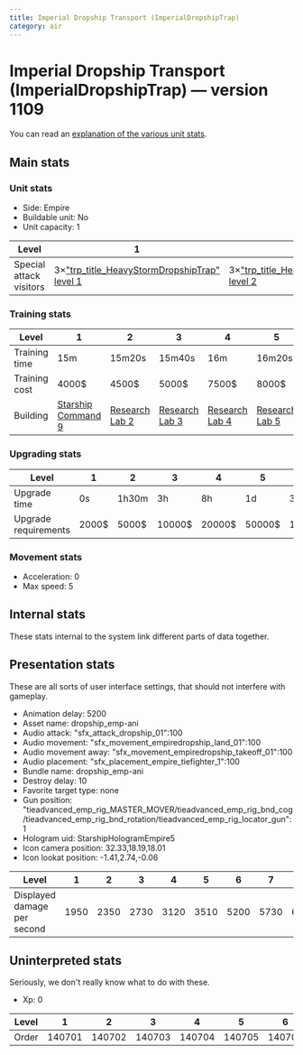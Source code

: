 ```yaml
---
title: Imperial Dropship Transport (ImperialDropshipTrap)
category: air
---
```


# Imperial Dropship Transport (ImperialDropshipTrap) — version 1109

You can read an [explanation  of the various unit stats](unitexplained.md).

## Main stats

### Unit stats

  * Side: Empire
  * Buildable unit: No
  * Unit capacity: 1

|Level                  |1                                                                          |2                                                                          |3                                                                          |4                                                                          |5                                                                          |6                                                                          |7                                                                          |8                                                                          |9                                                                          |10                                                                          |
|-----------------------|---------------------------------------------------------------------------|---------------------------------------------------------------------------|---------------------------------------------------------------------------|---------------------------------------------------------------------------|---------------------------------------------------------------------------|---------------------------------------------------------------------------|---------------------------------------------------------------------------|---------------------------------------------------------------------------|---------------------------------------------------------------------------|----------------------------------------------------------------------------|
|Special attack visitors|3×["trp_title_HeavyStormDropshipTrap" level 1](HeavyStormDropshipTrap.html)|3×["trp_title_HeavyStormDropshipTrap" level 2](HeavyStormDropshipTrap.html)|3×["trp_title_HeavyStormDropshipTrap" level 3](HeavyStormDropshipTrap.html)|3×["trp_title_HeavyStormDropshipTrap" level 4](HeavyStormDropshipTrap.html)|3×["trp_title_HeavyStormDropshipTrap" level 5](HeavyStormDropshipTrap.html)|4×["trp_title_HeavyStormDropshipTrap" level 6](HeavyStormDropshipTrap.html)|4×["trp_title_HeavyStormDropshipTrap" level 7](HeavyStormDropshipTrap.html)|4×["trp_title_HeavyStormDropshipTrap" level 8](HeavyStormDropshipTrap.html)|4×["trp_title_HeavyStormDropshipTrap" level 9](HeavyStormDropshipTrap.html)|4×["trp_title_HeavyStormDropshipTrap" level 10](HeavyStormDropshipTrap.html)|


### Training stats

|Level        |1                                            |2                                      |3                                      |4                                      |5                                      |6                                      |7                                      |8                                      |9                                      |10                                      |
|-------------|---------------------------------------------|---------------------------------------|---------------------------------------|---------------------------------------|---------------------------------------|---------------------------------------|---------------------------------------|---------------------------------------|---------------------------------------|----------------------------------------|
|Training time|15m                                          |15m20s                                 |15m40s                                 |16m                                    |16m20s                                 |16m40s                                 |17m                                    |17m20s                                 |17m40s                                 |18m                                     |
|Training cost|4000$                                        |4500$                                  |5000$                                  |7500$                                  |8000$                                  |10500$                                 |11000$                                 |13500$                                 |14000$                                 |16500$                                  |
|Building     |[Starship Command 9](empireFleetCommand.html)|[Research Lab 2](empireOffenseLab.html)|[Research Lab 3](empireOffenseLab.html)|[Research Lab 4](empireOffenseLab.html)|[Research Lab 5](empireOffenseLab.html)|[Research Lab 6](empireOffenseLab.html)|[Research Lab 7](empireOffenseLab.html)|[Research Lab 8](empireOffenseLab.html)|[Research Lab 9](empireOffenseLab.html)|[Research Lab 10](empireOffenseLab.html)|


### Upgrading stats

|Level               |1    |2    |3     |4     |5     |6      |7      |8      |9       |10      |
|--------------------|-----|-----|------|------|------|-------|-------|-------|--------|--------|
|Upgrade time        |0s   |1h30m|3h    |8h    |1d    |3d     |5d     |1w     |1w3d    |2w      |
|Upgrade requirements|2000$|5000$|10000$|20000$|50000$|135000$|225000$|450000$|1500000$|2500000$|


### Movement stats

  * Acceleration: 0
  * Max speed: 5

## Internal stats

These stats internal to the system link different parts of data together.


## Presentation stats

These are all sorts of user interface settings, that should not interfere with gameplay.

  * Animation delay: 5200
  * Asset name: dropship_emp-ani
  * Audio attack: "sfx_attack_dropship_01":100
  * Audio movement: "sfx_movement_empiredropship_land_01":100
  * Audio movement away: "sfx_movement_empiredropship_takeoff_01":100
  * Audio placement: "sfx_placement_empire_tiefighter_1":100
  * Bundle name: dropship_emp-ani
  * Destroy delay: 10
  * Favorite target type: none
  * Gun position: "tieadvanced_emp_rig_MASTER_MOVER/tieadvanced_emp_rig_bnd_cog/tieadvanced_emp_rig_bnd_rotation/tieadvanced_emp_rig_locator_gun":1
  * Hologram uid: StarshipHologramEmpire5
  * Icon camera position: 32.33,18.19,18.01
  * Icon lookat position: -1.41,2.74,-0.06

|Level                      |1   |2   |3   |4   |5   |6   |7   |8   |9   |10  |
|---------------------------|----|----|----|----|----|----|----|----|----|----|
|Displayed damage per second|1950|2350|2730|3120|3510|5200|5730|6240|6760|7800|


## Uninterpreted stats

Seriously, we don't really know what to do with these.

  * Xp: 0

|Level|1     |2     |3     |4     |5     |6     |7     |8     |9     |10    |
|-----|------|------|------|------|------|------|------|------|------|------|
|Order|140701|140702|140703|140704|140705|140706|140707|140708|140709|140710|


